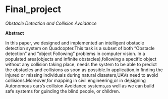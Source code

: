 # Final_project

*Obstacle Detection and Collision Avoidance*



**Abstract**

In this paper, we designed and implemented an intelligent obstacle detection
system on Quadcopter.This task is a subset of both “Obstacle detection” and “object
Following” problems in computer vision. In a populated area(objects and infinite
obstacles),following a specific object without any collision taking place, needs the
system to be able to predict the obstacles and collisions as soon as possible.In
application,in finding the injured or missing individuals during natural
disasters,UAVs need to avoid collisions.Moreover,for mapping in civil
engineering,or in dejsigning Autonomous cars’s collision Avoidance systems,as well
as we can build safe systems for guinding the blind people, or children.
